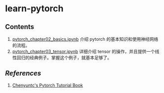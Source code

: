 # learn-pytorch

## Contents
1. [pytorch_chapter02_basics.ipynb](https://github.com/GaoYang-Thu/learn-pytorch/blob/master/pytorch_chapter02_basics.ipynb) 介绍 pytorch 的基本知识和使用神经网络的流程。
2. [pytorch_chapter03_tensor.ipynb]() 详细介绍 tensor 的操作，并且提供一个线性回归的经典例子。掌握这个例子，就基本足够了。

## _References_
1. [Chenyuntc's Pytorch Tutorial Book](https://github.com/chenyuntc/pytorch-book)

